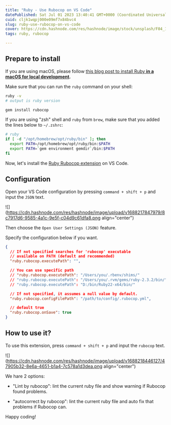 ```yaml
---
title: "Ruby - Use Rubocop on VS Code"
datePublished: Sat Jul 01 2023 13:40:41 GMT+0000 (Coordinated Universal Time)
cuid: cljk1wqpj000e09mf7x84bvc4
slug: ruby-use-rubocop-on-vs-code
cover: https://cdn.hashnode.com/res/hashnode/image/stock/unsplash/F04_1icrUtM/upload/431a8110c7289847588655ab7c55da6a.jpeg
tags: ruby, rubocop

---
```


## Prepare to install

If you are using macOS, please follow [this blog post to install Ruby **in a macOS for local development**](https://snyk.io/blog/how-to-install-ruby-in-mac-os/)**.**

Make sure that you can run the `ruby` command on your shell:

```bash
ruby -v
# output is ruby version

gem install rubocop
```

If you are using "zsh" shell and `ruby` from `brew`, make sure that you added the lines below to `~/.zshrc`:

```bash
# ruby
if [ -d "/opt/homebrew/opt/ruby/bin" ]; then
  export PATH=/opt/homebrew/opt/ruby/bin:$PATH
  export PATH=`gem environment gemdir`/bin:$PATH
fi
```

Now, let's install the [Ruby Rubocop extension](https://marketplace.visualstudio.com/items?itemName=misogi.ruby-rubocop) on VS Code.

## Configuration

Open your VS Code configuration by pressing `command + shift + p` and input the `JSON` text.

![](https://cdn.hashnode.com/res/hashnode/image/upload/v1688217847979/8c7917d6-9585-4a1c-9e5f-c04d9c61dfa8.png align="center")

Then choose the `Open User Settings (JSON)` feature.

Specify the configuration below if you want.

```json
{
  // If not specified searches for 'rubocop' executable
  // available on PATH (default and recommended)
  "ruby.rubocop.executePath": "",

  // You can use specific path
  // "ruby.rubocop.executePath": "/Users/you/.rbenv/shims/"
  // "ruby.rubocop.executePath": "/Users/you/.rvm/gems/ruby-2.3.2/bin/"
  // "ruby.rubocop.executePath": "D:/bin/Ruby22-x64/bin/"

  // If not specified, it assumes a null value by default.
  "ruby.rubocop.configFilePath": "/path/to/config/.rubocop.yml",

  // default true
  "ruby.rubocop.onSave": true
}
```

## How to use it?

To use this extension, press `command + shift + p` and input the `rubocop` text.

![](https://cdn.hashnode.com/res/hashnode/image/upload/v1688218446127/47905b32-8e6a-4651-b1a4-7c578a1d3dea.png align="center")

We hare 2 options:

* "Lint by rubocop": lint the current ruby file and show warning if Rubocop found problems.
    
* "autocorrect by rubocop": lint the current ruby file and auto fix that problems if Rubocop can.
    

Happy coding!